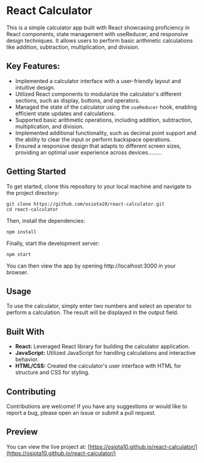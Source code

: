 
# React Calculator

This is a simple calculator app built with React showcasing proficiency in React components, state management with useReducer, and responsive design techniques. It allows users to perform basic arithmetic calculations like addition, subtraction, multiplication, and division. 

## Key Features:
 - Implemented a calculator interface with a user-friendly layout and intuitive design.
 - Utilized React components to modularize the calculator's different sections, such as display, buttons, and operators.
 - Managed the state of the calculator using the `useReducer` hook, enabling efficient state updates and calculations.
 - Supported basic arithmetic operations, including addition, subtraction, multiplication, and division.
 - Implemented additional functionality, such as decimal point support and the ability to clear the input or perform backspace operations.
 - Ensured a responsive design that adapts to different screen sizes, providing an optimal user experience across devices.........

## Getting Started

To get started, clone this repository to your local machine and navigate to the project directory:

```
git clone https://github.com/osiota10/react-calculator.git
cd react-calculator
```

Then, install the dependencies:

```
npm install
```

Finally, start the development server:

```
npm start
```

You can then view the app by opening http://localhost:3000 in your browser.

## Usage

To use the calculator, simply enter two numbers and select an operator to perform a calculation. The result will be displayed in the output field. 

## Built With
 - **React:** Leveraged React library for building the calculator application.
 - **JavaScript:** Utilized JavaScript for handling calculations and interactive behavior.
 - **HTML/CSS:** Created the calculator's user interface with HTML for structure and CSS for styling.

## Contributing

Contributions are welcome! If you have any suggestions or would like to report a bug, please open an issue or submit a pull request.

## Preview 
You can view the live project at: [https://osiota10.github.io/react-calculator/](https://osiota10.github.io/react-calculator/)
